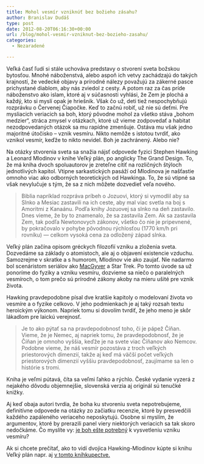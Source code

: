 ```yaml
---
title: Mohol vesmír vzniknúť bez božieho zásahu?
author: Branislav Dudáš
type: post
date: 2012-08-20T06:16:30+00:00
url: /blog/mohol-vesmir-vzniknut-bez-bozieho-zasahu/
categories:
  - Nezaradené

---
```

Veľká časť ľudí si stále uchováva predstavy o stvorení sveta božskou bytosťou. Mnohé náboženstvá, alebo aspoň ich vetvy zachádzajú do takých krajností, že vedecké objavy a prírodné nálezy považujú za zákerné pasce prichystané diablom, aby nás zviedol z cesty. A potom raz za čas príde náboženstvo ako islam, ktoré aj v súčasnosti vyhlási, že Zem je plochá a každý, kto si myslí opak je hriešnik. Však čo už, deti tiež nespochybňujú rozprávku o Červenej Čiapočke. Keď to začnú robiť, už nie sú deťmi. Pre mysliacich veriacich sa boh, ktorý pôvodne mohol za všetko stáva &#8222;bohom medzier&#8220;, stráca zmysel v otázkach, ktoré už vieme zodpovedať a habitat nezodpovedaných otázok sa mu rapídne zmenšuje. Ostáva mu však jedno majoritné útočisko &#8211; vznik vesmíru. Nikto nemôže s istotou tvrdiť, ako vznikol vesmír, keďže to nikto nevidel. Boh je zachránený. Alebo nie?<!--more-->

Na otázky stvorenia sveta sa snažia nájsť odpovede fyzici Stephen Hawking a Leonard Mlodinov v knihe Veľký plán, po anglicky The Grand Design. To, že má kniha dvoch spoluautorov je zreteľne cítiť na rozličných štýloch jednotlivých kapitol. Vtipne sarkastických pasáží od Mlodinova je našťastie omnoho viac ako odborných teoretických od Hawkinga. To, že sú vtipné sa však nevylučuje s tým, že sa z nich môžete dozvedieť veľa nového.

> Biblia napríklad rozpráva príbeh o Jozuovi, ktorý si vymodlil aby sa Slnko a Mesiac zastavili na ich ceste, aby mal viac svetla na boj s Amoritmi z Kanaánu. Podľa knihy Jozuovej sa slnko na deň zastavilo. Dnes vieme, že by to znamenalo, že sa zastavila Zem. Ak sa zastavila Zem, tak podľa Newtonovych zákonov, všetko čo nie je pripevnené, by pokračovalo v pohybe pôvodnou rýchlosťou (1770 km/h pri rovníku) — celkom vysoká cena za odložený západ slnka.

Veľký plán začína opisom gréckych filozofií vzniku a zloženia sveta. Dozvedáme sa základy o atomistoch, ale aj o objavení existencie vzduchu. Samozrejme v skratke a s humorom, Mlodinov vie ako zaujať. Nie nadarmo bol scenáristom seriálov ako <a title="Chýba mi MacGyver" href="http://www.blog.branislavdudas.com/2012/02/chyba-mi-macgyver/" target="_blank">MacGyver</a> a Star Trek. Po tomto úvode sa už ponoríme do fyziky a vzniku vesmíru, dozvieme sa niečo o paralelných vesmíroch, o tom prečo sú prírodné zákony akoby na mieru ušité pre vznik života.

Hawking pravdepodobne písal dve kratšie kapitoly o modelovaní života vo vesmíre a o fyzike celkovo. V jeho podmienkach je aj taký rozsah textu heroickým výkonom. Napriek tomu si dovolím tvrdiť, že jeho meno je skôr lákadlom pre laickú verejnosť.

> Je to ako pýtať sa na pravdepodobnosť toho, či je pápež Číňan. Vieme, že je Nemec, aj napriek tomu, že pravdepodobnosť, že je Číňan je omnoho vyššia, keďže je na svete viac Číňanov ako Nemcov. Podobne vieme, že náš vesmír pozostáva z troch veľkých priestorových dimenzií, takže aj keď má väčší počet veľkých priestorových dimenzií vyššiu pravdepodobnosť, zaujímame sa len o histórie s tromi.

Kniha je veľmi pútavá, číta sa veľmi ľahko a rýchlo. České vydanie vyzerá z nejakého dôvodu objemnejšie, slovenská verzia aj originál sú tenučké knižky.

Aj keď obaja autori tvrdia, že boha ku stvoreniu sveta nepotrebujeme, definitívne odpovede na otázky zo začiatku recenzie, ktoré by presvedčili každého zapáleného veriaceho neposkytujú. Osobne si myslím, že argumentov, ktoré by prerazili panel viery niektorých veriacich sa tak skoro nedočkáme. Čo myslíte vy: <a title="Existuje vôbec boh? Nie" href="http://www.blog.branislavdudas.com/2012/01/existuje-vobec-boh-nie/" target="_blank">je boh ešte potrebný</a> k vysvetleniu vzniku vesmíru?

Ak si chcete prečítať, ako to vidí dvojica Hawking-Mlodinov kúpte si knihu Veľký plán napr. aj <a title="Veľký plán" href="http://www.gorila.sk/product/352238" target="_blank">v tomto kníhkupectve.</a>